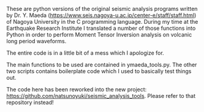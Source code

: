 These are python versions of the original seismic analysis programs written by Dr. Y. Maeda (https://www.seis.nagoya-u.ac.jp/center-e/staff/staff.html) of Nagoya University in the C programming language. During my time at the Earthquake Research Institute I translated a number of those functions into Python in order to perform Moment Tensor Inversion analysis on volcanic long period waveforms.

The entire code is in a little bit of a mess which I apologize for.

The main functions to be used are contained in ymaeda_tools.py. The other two scripts contains boilerplate code which I used to basically test things out.

The code here has been reworked into the new project: https://github.com/natsunoyuki/seismic_analysis_tools. Please refer to that repository instead!
